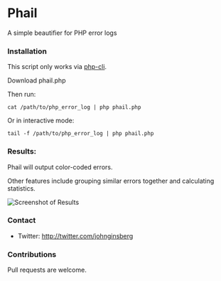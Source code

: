 # Phail
A simple beautifier for PHP error logs

### Installation

This script only works via [php-cli](http://php.net/manual/en/features.commandline.php).

Download phail.php

Then run:
```
cat /path/to/php_error_log | php phail.php
```

Or in interactive mode:
```
tail -f /path/to/php_error_log | php phail.php
```

### Results:

Phail will output color-coded errors.

Other features include grouping similar errors together and calculating statistics.

![Screenshot of Results](https://shaggy8871.github.com/img/preview.png)

### Contact
* Twitter: http://twitter.com/johnginsberg

### Contributions
Pull requests are welcome.
